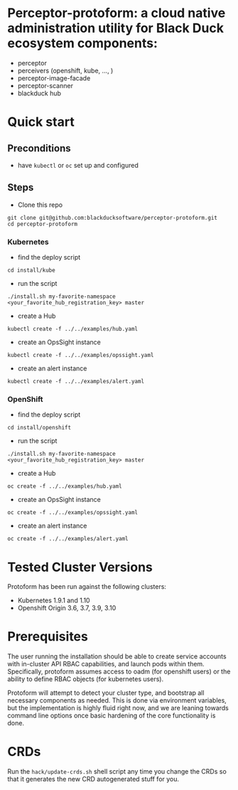 # Perceptor-protoform: a cloud native administration utility for Black Duck ecosystem components:

- perceptor
- perceivers (openshift, kube, ..., )
- perceptor-image-facade
- perceptor-scanner
- blackduck hub

# Quick start

## Preconditions

 - have `kubectl` or `oc` set up and configured

## Steps

 - Clone this repo

```
git clone git@github.com:blackducksoftware/perceptor-protoform.git
cd perceptor-protoform
```

### Kubernetes

 - find the deploy script

```
cd install/kube
```

 - run the script

```
./install.sh my-favorite-namespace <your_favorite_hub_registration_key> master
```

 - create a Hub

```
kubectl create -f ../../examples/hub.yaml
```

 - create an OpsSight instance

```
kubectl create -f ../../examples/opssight.yaml
```

 - create an alert instance

```
kubectl create -f ../../examples/alert.yaml
```

 ### OpenShift

 - find the deploy script

```
cd install/openshift
```

 - run the script

```
./install.sh my-favorite-namespace <your_favorite_hub_registration_key> master
```

 - create a Hub

```
oc create -f ../../examples/hub.yaml
```

 - create an OpsSight instance

```
oc create -f ../../examples/opssight.yaml
```

 - create an alert instance

```
oc create -f ../../examples/alert.yaml
```

# Tested Cluster Versions

Protoform has been run against the following clusters:

- Kubernetes 1.9.1 and 1.10
- Openshift Origin 3.6, 3.7, 3.9, 3.10

# Prerequisites

The user running the installation should be able to create service accounts with in-cluster API RBAC capabilities, and launch pods within them.  Specifically, protoform assumes access to oadm (for openshift users) or the ability to define RBAC objects (for kubernetes users).  

Protoform will attempt to detect your cluster type, and bootstrap all necessary components as needed.  This is done via environment variables, but the implementation is highly fluid right now, and we are leaning towards command line options once basic hardening of the core functionality is done.

# CRDs

Run the `hack/update-crds.sh` shell script any time you change the CRDs so that it generates the new CRD autogenerated stuff for you.